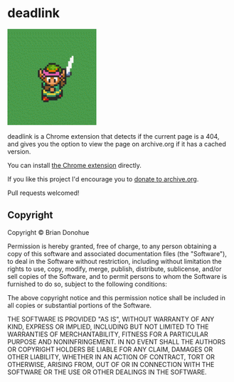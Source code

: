 # deadlink

![deadlink](/link.gif)

deadlink is a Chrome extension that detects if the current page is a 404, and gives you the option to view the page on archive.org if it has a cached version.

You can install [the Chrome extension](/deadlink.crx) directly.

If you like this project I'd encourage you to [donate to archive.org](https://archive.org/donate/).

Pull requests welcomed!

## Copyright

Copyright &copy; Brian Donohue

Permission is hereby granted, free of charge, to any person obtaining a copy of this software and associated documentation files (the "Software"), to deal in the Software without restriction, including without limitation the rights to use, copy, modify, merge, publish, distribute, sublicense, and/or sell copies of the Software, and to permit persons to whom the Software is furnished to do so, subject to the following conditions:

The above copyright notice and this permission notice shall be included in all copies or substantial portions of the Software.

THE SOFTWARE IS PROVIDED "AS IS", WITHOUT WARRANTY OF ANY KIND, EXPRESS OR IMPLIED, INCLUDING BUT NOT LIMITED TO THE WARRANTIES OF MERCHANTABILITY, FITNESS FOR A PARTICULAR PURPOSE AND NONINFRINGEMENT. IN NO EVENT SHALL THE AUTHORS OR COPYRIGHT HOLDERS BE LIABLE FOR ANY CLAIM, DAMAGES OR OTHER LIABILITY, WHETHER IN AN ACTION OF CONTRACT, TORT OR OTHERWISE, ARISING FROM, OUT OF OR IN CONNECTION WITH THE SOFTWARE OR THE USE OR OTHER DEALINGS IN THE SOFTWARE.

